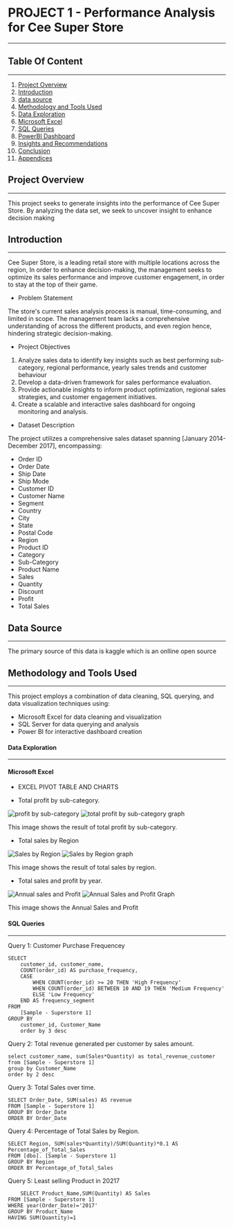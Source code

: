 # PROJECT 1 - Performance Analysis for Cee Super Store
---

## Table Of Content
---

1. [Project Overview](#project-overview)
2. [Introduction](#introduction)
3. [data source](#data-source)
4. [Methodology and Tools Used](#methodology-and-tools-used)
5. [Data Exploration](#data-exploration)
6. [Microsoft Excel](#microsoft-excel)
7. [SQL Queries](#sql-queries)
8. [PowerBI Dashboard](#powerbi-dashboard)
9. [Insights and Recommendations](#insights-and-recommendations)
10. [Conclusion](#conclusion)
11. [Appendices](#appendices)
    

## Project Overview
---
This project seeks to generate insights into the performance of Cee Super Store. By analyzing the data set, we seek to uncover insight to enhance decision making


## Introduction
---
Cee Super Store, is a leading retail store with multiple locations across the region, In order to enhance decision-making, the management seeks to optimize its sales performance and improve customer engagement, in order to stay at the top of their game.


* Problem Statement
  
The store's current sales analysis process is manual, time-consuming, and limited in scope. The management team lacks a comprehensive understanding of across the different products, and even region hence, hindering strategic decision-making.

* Project Objectives
  
1. Analyze sales data to identify key insights such as best performing sub-category, regional performance, yearly sales trends and customer behaviour
2. Develop a data-driven framework for sales performance evaluation.
3. Provide actionable insights to inform product optimization, regional sales strategies, and customer engagement initiatives.
4. Create a scalable and interactive sales dashboard for ongoing monitoring and analysis.

* Dataset Description
  
The project utilizes a comprehensive sales dataset spanning [January 2014- December 2017], encompassing:
- Order ID
- Order Date
- Ship Date
- Ship Mode
- Customer ID
- Customer Name
- Segment
- Country
- City
- State
- Postal Code
- Region
- Product ID
- Category
- Sub-Category
- Product Name
- Sales
- Quantity
- Discount
- Profit
- Total Sales

## Data Source
-----

The primary source of this data is kaggle which is an onlline open source

## Methodology and Tools Used
---

This project employs a combination of data cleaning, SQL querying, and data visualization techniques using:

- Microsoft Excel for data cleaning and visualization
- SQL Server for data querying and analysis
- Power BI for interactive dashboard creation

#### Data Exploration
___

#### Microsoft Excel
- EXCEL PIVOT TABLE AND CHARTS


 - Total profit by sub-category.

   
![profit by sub-category](https://github.com/user-attachments/assets/269e4994-499e-4644-8cd4-aadce3749530) ![total profit by sub-category graph](https://github.com/user-attachments/assets/d76b83e1-6b4a-4831-8754-b4584868dac0)


This image shows the result of total profit by sub-category.

  - Total sales by Region

![Sales by Region](https://github.com/user-attachments/assets/0e103ede-aaef-4b75-9ce1-361e4bb5969a) ![Sales by Region graph](https://github.com/user-attachments/assets/87683d38-4cac-423a-9139-daeb16fe6b37)



This image shows the result of total sales by region.

   - Total sales and profit by year.
     
![Annual sales and Profit](https://github.com/user-attachments/assets/fd645fc8-8122-47a2-bbe0-13b13825cc2f) ![Annual Sales and Profit Graph](https://github.com/user-attachments/assets/0fa1a4bb-23ec-49b3-ba79-8b0028d30c75)

This image shows the Annual Sales and Profit

#### SQL Queries
---

 Query 1: Customer Purchase Frequencey
```
SELECT 
    customer_id, customer_name,
    COUNT(order_id) AS purchase_frequency,
    CASE 
        WHEN COUNT(order_id) >= 20 THEN 'High Frequency'
        WHEN COUNT(order_id) BETWEEN 10 AND 19 THEN 'Medium Frequency'
        ELSE 'Low Frequency'
    END AS frequency_segment
FROM 
    [Sample - Superstore 1]
GROUP BY 
    customer_id, Customer_Name
	order by 3 desc
```


 Query 2: Total revenue generated per customer by sales amount.
 ```
select customer_name, sum(Sales*Quantity) as total_revenue_customer
from [Sample - Superstore 1]
group by Customer_Name
order by 2 desc
```


 Query 3: Total Sales over time.
```
SELECT Order_Date, SUM(sales) AS revenue
FROM [Sample - Superstore 1]
GROUP BY Order_Date
ORDER BY Order_Date
```

 Query 4: Percentage of Total Sales by Region.
```
SELECT Region, SUM(sales*Quantity)/SUM(Quantity)*0.1 AS Percentage_of_Total_Sales
FROM [dbo]. [Sample - Superstore 1]
GROUP BY Region
ORDER BY Percentage_of_Total_Sales
```

 Query 5: Least selling Product in 20217
```
	SELECT Product_Name,SUM(Quantity) AS Sales
FROM [Sample - Superstore 1]
WHERE year(Order_Date)='2017'
GROUP BY Product_Name
HAVING SUM(Quantity)=1
```


